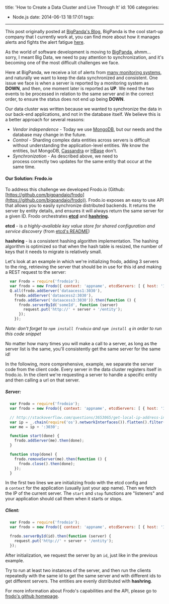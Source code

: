 title: 'How to Create a Data Cluster and Live Through It'
id: 106
categories:
  - Node.js
date: 2014-06-13 18:17:01
tags:
---

This post originally posted at [BigPanda's Blog](http://bit.ly/1v4ycZY "BigPanda"), BigPanda is the cool start-up company that I currently work at, you can find more about how it manages alerts and fights the alert fatigue [here](http://bigpanda.io "BigPanda").

As the world of software development is moving to [BigPanda](http://bigpanda.io "BigPanda"), ahmm... sorry, I meant Big Data, we need to pay attention to synchronization, and it's becoming one of the most difficult challenges we face.

Here at BigPanda, we receive a lot of alerts from [many monitoring systems](http://bigpanda.io/integrations/), and naturally we want to keep the data synchronized and consistent. One issue we face is when a server is reported by a monitoring system as **DOWN**, and then, one moment later is reported as **UP**. We need the two events to be processed in relation to the same server and in the correct order, to ensure the status does not end up being **DOWN**.

<!--more-->Our data cluster was written because we wanted to synchronize the data in our back-end applications, and not in the database itself. We believe this is a better approach for several reasons:

*   _Vendor independence_ - Today we use [MongoDB](http://www.mongodb.org "mongodb"), but our needs and the database may change in the future.
*   _Control_ - Sharding complex data entities across servers is difficult without understanding the application-level entities. We know the entities, but MongoDB, [Cassandra](http://cassandra.apache.org "Cassanda") or [HBase](http://hbase.apache.org "HBase") don't.
*   _Synchronization_ - As described above, we need to process correctly two updates for the same entity that occur at the same time.

#### Our Solution: Frodo.io

To address this challenge we developed Frodo.io (Github: [https://github.com/bigpandaio/frodo](https://github.com/bigpandaio/frodo)). Frodo.io exposes an easy to use API that allows you to easily synchronize distributed backends. It returns the server by entity details, and ensures it will always return the same server for a given ID. Frodo orchestrates **[etcd](https://github.com/coreos/etcd "etcd")** and **[hashring](https://github.com/3rd-Eden/node-hashring "hashring").**

**etcd** - is _a highly-available key value store for shared configuration and service discovery_ (from [etcd's README](https://github.com/coreos/etcd/blob/master/README.md "etcd"))

**hashring** - is a consistent hashing algorithm implementation. The hashing algorithm is optimized so that when the hash table is resized, the number of keys that it needs to migrate is relatively small.

Let's look at an example in which we're initializing frodo, adding 3 servers to the ring, retrieving the server that should be in use for this id and making a REST request to the server:

``` javascript
  var Frodo = require('frodoio');
  var frodo = new Frodo({ context: 'appname', etcdServers: [ { host: '127.0.0.1', port: 4001 } ]});
  Q.all(frodo.addServer('dataacess1:3030'),
    frodo.addServer('dataacess2:3030'),
    frodo.addServer('dataacess3:3030')).then(function () {
      frodo.serverById('someId', function (server)
        request.put('http://' + server + '/entity');
      });
    });
```

_Note: don't forget to _`npm install frodoio`_ and _`npm install q`_ in order to run this code snippet_

No matter how many times you will make a call to a server, as long as the server list is the same, you'll consistently get the same server for the same id!

In the following, more comprehensive, example, we separate the server code from the client code. Every server in the data cluster registers itself in frodo.io. In the client we're requesting a server to handle a specific entity and then calling a url on that server.

##### Server:

``` javascript
  var Frodo = require('frodoio');
  var frodo = new Frodo({ context: 'appname', etcdServers: [ { host: '127.0.0.1', port: 4001 } ]});

  // http://stackoverflow.com/questions/3653065/get-local-ip-address-in-node-js
  var ip = _.chain(require('os').networkInterfaces()).flatten().filter(function(val){ return (val.family == 'IPv4' &amp;&amp; val.internal == false) }).pluck('address').first().value();
  var me = ip + ':3030';

  function start(done) {
    frodo.addServer(me).then(done);
  }

  function stop(done) {
    frodo.removeServer(me).then(function () {
      frodo.close().then(done);
    });
  }
```

In the first two lines we are initializing frodo with the etcd config and a `context` for the application (usually just your app name). Then we fetch the IP of the current server.
The `start` and `stop` functions are "listeners" and your application should call them when it starts or stops.

##### Client:

``` javascript
  var Frodo = require('frodoio');
  var frodo = new Frodo({ context: 'appname', etcdServers: [ { host: '127.0.0.1', port: 4001 } ]});

  frodo.serverById(id).then(function (server) {
    request.put('http://' + server + '/entity');
  });
```

After initialization, we request the server by an `id`, just like in the previous example.

Try to run at least two instances of the server, and then run the clients repeatedly with the same id to get the same server and with different ids to get different servers. The entities are evenly distributed with **hashring**.

For more information about Frodo's capabilities and the API, please go to [frodo's github homepage](https://github.com/bigpandaio/frodo "frodo.io").